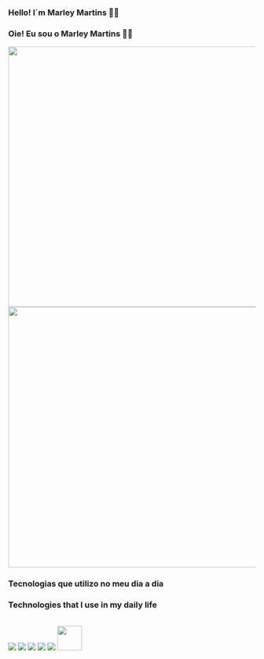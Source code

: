 ### Hello! I´m Marley Martins 👊😄
### Oie! Eu sou o Marley Martins 👊😄




<div>
    <img width='530em' src="https://github-readme-stats.vercel.app/api?username=marleypm16&show_icons=true&theme=tokyonight"/>
    <img width='530em' src="https://github-readme-stats.vercel.app/api/top-langs/?username=marleypm16&layout=compact&theme=tokyonight"/>
</div>



### Tecnologias que utilizo no meu dia a dia
### Technologies that I use in my daily life

<div style="display: inline_block"> <br/>
    <img aling='center' gap= '25px' src="https://img.shields.io/badge/HTML5-E34F26?style=for-the-badge&logo=html5&logoColor=white"/>
    <img aling='center' gap= '5px' src="https://img.shields.io/badge/CSS3-1572B6?style=for-the-badge&logo=css3&logoColor=white"/>
    <img aling='center' gap= '5px' src="https://img.shields.io/badge/JavaScript-F7DF1E?style=for-the-badge&logo=javascript&logoColor=black"/>
    <img aling='center' gap= '5px' src="https://img.shields.io/badge/Python-14354C?style=for-the-badge&logo=python&logoColor=white"/>
    <img aling='center' gap= '5px' src="https://img.shields.io/badge/React-20232A?style=for-the-badge&logo=react&logoColor=61DAFB"/>
    <img aling='center' gap= '5px' width = '50px' src="https://user-images.githubusercontent.com/25181517/192107858-fe19f043-c502-4009-8c47-476fc89718ad.png"/>
</div>
